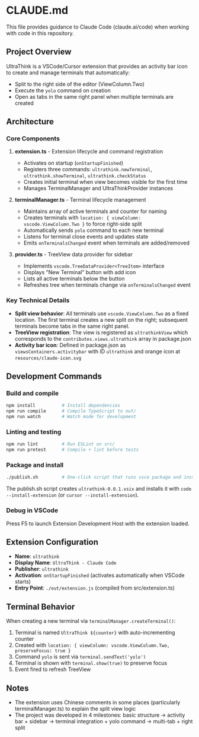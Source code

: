 # CLAUDE.md

This file provides guidance to Claude Code (claude.ai/code) when working with code in this repository.

## Project Overview

UltraThink is a VSCode/Cursor extension that provides an activity bar icon to create and manage terminals that automatically:
- Split to the right side of the editor (ViewColumn.Two)
- Execute the `yolo` command on creation
- Open as tabs in the same right panel when multiple terminals are created

## Architecture

### Core Components

1. **extension.ts** - Extension lifecycle and command registration
   - Activates on startup (`onStartupFinished`)
   - Registers three commands: `ultrathink.newTerminal`, `ultrathink.showTerminal`, `ultrathink.checkStatus`
   - Creates initial terminal when view becomes visible for the first time
   - Manages TerminalManager and UltraThinkProvider instances

2. **terminalManager.ts** - Terminal lifecycle management
   - Maintains array of active terminals and counter for naming
   - Creates terminals with `location: { viewColumn: vscode.ViewColumn.Two }` to force right-side split
   - Automatically sends `yolo` command to each new terminal
   - Listens for terminal close events and updates state
   - Emits `onTerminalsChanged` event when terminals are added/removed

3. **provider.ts** - TreeView data provider for sidebar
   - Implements `vscode.TreeDataProvider<TreeItem>` interface
   - Displays "New Terminal" button with add icon
   - Lists all active terminals below the button
   - Refreshes tree when terminals change via `onTerminalsChanged` event

### Key Technical Details

- **Split view behavior**: All terminals use `vscode.ViewColumn.Two` as a fixed location. The first terminal creates a new split on the right; subsequent terminals become tabs in the same right panel.
- **TreeView registration**: The view is registered as `ultrathinkView` which corresponds to the `contributes.views.ultrathink` array in package.json
- **Activity bar icon**: Defined in package.json as `viewsContainers.activitybar` with ID `ultrathink` and orange icon at `resources/claude-icon.svg`

## Development Commands

### Build and compile
```bash
npm install          # Install dependencies
npm run compile      # Compile TypeScript to out/
npm run watch        # Watch mode for development
```

### Linting and testing
```bash
npm run lint         # Run ESLint on src/
npm run pretest      # Compile + lint before tests
```

### Package and install
```bash
./publish.sh         # One-click script that runs vsce package and installs the .vsix file
```

The publish.sh script creates `ultrathink-0.0.1.vsix` and installs it with `code --install-extension` (or `cursor --install-extension`).

### Debug in VSCode
Press F5 to launch Extension Development Host with the extension loaded.

## Extension Configuration

- **Name**: `ultrathink`
- **Display Name**: `UltraThink - Claude Code`
- **Publisher**: `ultrathink`
- **Activation**: `onStartupFinished` (activates automatically when VSCode starts)
- **Entry Point**: `./out/extension.js` (compiled from src/extension.ts)

## Terminal Behavior

When creating a new terminal via `terminalManager.createTerminal()`:
1. Terminal is named `UltraThink ${counter}` with auto-incrementing counter
2. Created with `location: { viewColumn: vscode.ViewColumn.Two, preserveFocus: true }`
3. Command `yolo` is sent via `terminal.sendText('yolo')`
4. Terminal is shown with `terminal.show(true)` to preserve focus
5. Event fired to refresh TreeView

## Notes

- The extension uses Chinese comments in some places (particularly terminalManager.ts) to explain the split view logic
- The project was developed in 4 milestones: basic structure → activity bar + sidebar → terminal integration + yolo command → multi-tab + right split
